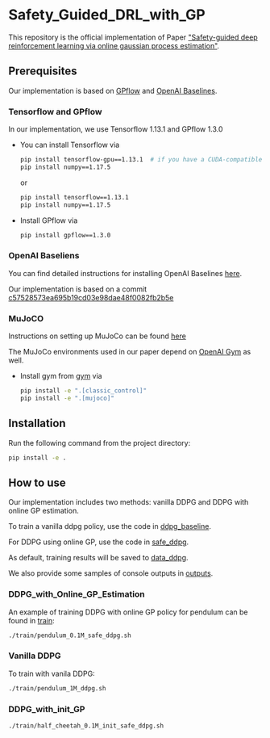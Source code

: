 # Safety_Guided_DRL_with_GP
This repository is the official implementation of Paper ["Safety-guided deep reinforcement learning via online gaussian process estimation"](https://arxiv.org/pdf/1903.02526.pdf).

## Prerequisites
Our implementation is based on <a href="https://github.com/GPflow/GPflow.git/">GPflow</a> and <a href="https://github.com/openai/baselines">OpenAI Baselines</a>.

### Tensorflow and GPflow
In our implementation, we use Tensorflow 1.13.1 and GPflow 1.3.0
- You can install Tensorflow via
    ```bash
    pip install tensorflow-gpu==1.13.1  # if you have a CUDA-compatible gpu and proper drivers
    pip install numpy==1.17.5
    ```
    or
    ```bash
    pip install tensorflow==1.13.1
    pip install numpy==1.17.5
    ```

- Install GPflow via
    ```bash
    pip install gpflow==1.3.0
    ```

### OpenAI Baseliens
You can find detailed instructions for installing OpenAI Baselines <a href="https://github.com/openai/baselines">here</a>.

Our implementation is based on a commit [c57528573ea695b19cd03e98dae48f0082fb2b5e](https://github.com/openai/baselines/tree/c57528573ea695b19cd03e98dae48f0082fb2b5e)

### MuJoCO
Instructions on setting up MuJoCo can be found [here](https://github.com/openai/mujoco-py)

The MuJoCo environments used in our paper depend on <a href="https://github.com/openai/gym">OpenAI Gym</a> as well.

- Install gym from [gym](gym) via
    ```bash
    pip install -e ".[classic_control]"
    pip install -e ".[mujoco]"
    ```

## Installation

Run the following command from the project directory:

```bash
pip install -e .
```


## How to use

Our implementation includes two methods: vanilla DDPG and DDPG with
online GP estimation.

To train a vanilla ddpg policy, use the code in [ddpg_baseline](SafetyGuided_DRL/ddpg_baseline).

For DDPG using online GP, use the code in [safe_ddpg](SafetyGuided_DRL/safe_ddpg).

As default, training results will be saved to [data_ddpg](SafetyGuided_DRL/data_ddpgn).

We also provide some samples of console outputs in [outputs](SafetyGuided_DRL/outputs).

### DDPG_with_Online_GP_Estimation

An example of training DDPG with online GP policy for pendulum can be found in [train](train):

```bash
./train/pendulum_0.1M_safe_ddpg.sh
```

### Vanilla DDPG
To train with vanila DDPG:

```bash
./train/pendulum_1M_ddpg.sh
```

### DDPG_with_init_GP

```bash
./train/half_cheetah_0.1M_init_safe_ddpg.sh
```
